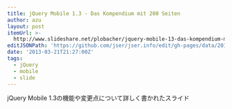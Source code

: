 ```yaml
---
title: jQuery Mobile 1.3 - Das Kompendium mit 200 Seiten
author: azu
layout: post
itemUrl: >-
  http://www.slideshare.net/plobacher/jquery-mobile-13-das-kompendium-mit-200-seiten
editJSONPath: 'https://github.com/jser/jser.info/edit/gh-pages/data/2013/03/index.json'
date: '2013-03-21T21:27:00Z'
tags:
  - jQuery
  - mobile
  - slide
---
```

jQuery Mobile 1.3の機能や変更点について詳しく書かれたスライド
